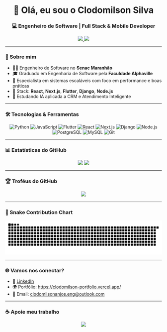 <h1 align="center">👋 Olá, eu sou o Clodomilson Silva</h1>
<h3 align="center">💻 Engenheiro de Software | Full Stack & Mobile Developer</h3>

<p align="center">
  <a href="https://www.linkedin.com/in/clodomilson-silva" target="_blank">
    <img src="https://img.shields.io/badge/LinkedIn-%230077B5?style=flat-square&logo=linkedin&logoColor=white"/>
  </a>
  <a href="mailto:clodomilsonanjos.eng@outlook.com">
    <img src="https://img.shields.io/badge/Email-D14836?style=flat-square&logo=gmail&logoColor=white"/>
  </a>
</p>

---

### 🎯 Sobre mim

- 👨‍💻 Engenheiro de Software no **Senac Maranhão**
- 🎓 Graduado em Engenharia de Software pela **Faculdade Alphaville**
- 🧠 Especialista em sistemas escaláveis com foco em performance e boas práticas
- 🚀 Stack: **React**, **Next.js**, **Flutter**, **Django**, **Node.js**
- 🤖 Estudando IA aplicada a CRM e Atendimento Inteligente

---

### 🛠️ Tecnologias & Ferramentas

<p align="center">
  <img src="https://cdn.jsdelivr.net/gh/devicons/devicon/icons/python/python-original.svg" width="40" title="Python"/>
  <img src="https://cdn.jsdelivr.net/gh/devicons/devicon/icons/javascript/javascript-original.svg" width="40" title="JavaScript"/>
  <img src="https://cdn.jsdelivr.net/gh/devicons/devicon/icons/flutter/flutter-original.svg" width="40" title="Flutter"/>
  <img src="https://cdn.jsdelivr.net/gh/devicons/devicon/icons/react/react-original.svg" width="40" title="React"/>
  <img src="https://cdn.jsdelivr.net/gh/devicons/devicon/icons/nextjs/nextjs-line.svg" width="40" title="Next.js"/>
  <img src="https://cdn.jsdelivr.net/gh/devicons/devicon/icons/django/django-plain.svg" width="40" title="Django"/>
  <img src="https://cdn.jsdelivr.net/gh/devicons/devicon/icons/nodejs/nodejs-original.svg" width="40" title="Node.js"/>
  <img src="https://cdn.jsdelivr.net/gh/devicons/devicon/icons/postgresql/postgresql-original.svg" width="40" title="PostgreSQL"/>
  <img src="https://cdn.jsdelivr.net/gh/devicons/devicon/icons/mysql/mysql-original.svg" width="40" title="MySQL"/>
  <img src="https://cdn.jsdelivr.net/gh/devicons/devicon/icons/git/git-original.svg" width="40" title="Git"/>
</p>

---

### 📊 Estatísticas do GitHub

<p align="center">
  <img height="165em" src="https://github-readme-stats.vercel.app/api?username=clodomilson-silva&show_icons=true&theme=github_dark&count_private=true"/>
  <img height="165em" src="https://github-readme-stats.vercel.app/api/top-langs/?username=clodomilson-silva&layout=compact&theme=github_dark"/>
</p>

---

### 🏆 Troféus do GitHub

<p align="center">
  <img src="https://github-profile-trophy.vercel.app/?username=clodomilson-silva&theme=algolia&no-frame=true&column=4"/>
</p>

---

### 🐍 Snake Contribution Chart

<p align="center">
  <img src="https://raw.githubusercontent.com/clodomilson-silva/clodomilson-silva/main/output/github-contribution-grid-snake.svg" />
</p>

---

### 🌐 Vamos nos conectar?

- 💼 [LinkedIn](https://www.linkedin.com/in/clodomilson-silva)
- 🌍 Portfólio: https://clodomilson-portfolio.vercel.app/
- 📧 Email: clodomilsonanjos.eng@outlook.com

---

### ☕ Apoie meu trabalho

<p align="center">
  <a href="#"><img src="https://img.shields.io/badge/-Buy%20me%20a%20coffee-FFDD00?style=flat-square&logo=buy-me-a-coffee&logoColor=black"/></a>
</p>
